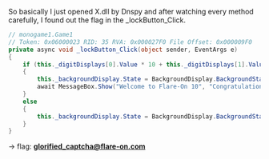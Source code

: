 So basically I just opened X.dll by Dnspy and after watching every method carefully, I found out the flag in the _lockButton_Click.
```C#
// monogame1.Game1
// Token: 0x06000023 RID: 35 RVA: 0x000027F0 File Offset: 0x000009F0
private async void _lockButton_Click(object sender, EventArgs e)
{
	if (this._digitDisplays[0].Value * 10 + this._digitDisplays[1].Value == 42)
	{
		this._backgroundDisplay.State = BackgroundDisplay.BackgroundStates.Success;
		await MessageBox.Show("Welcome to Flare-On 10", "Congratulations!\n glorified_captcha@flare-on.com", new string[] { "Ok" });
	}
	else
	{
		this._backgroundDisplay.State = BackgroundDisplay.BackgroundStates.Failure;
	}
}

```
-> flag: **glorified_captcha@flare-on.com**
